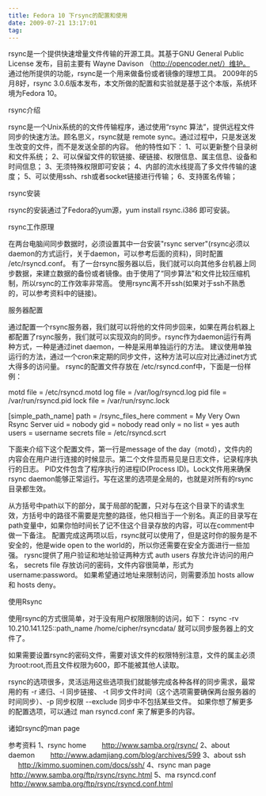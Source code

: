 ```yaml
---
title: Fedora 10 下rsync的配置和使用
date: 2009-07-21 13:17:01
tag: 
---
```



rsync是一个提供快速增量文件传输的开源工具。其基于GNU General Public License 发布，目前主要有 Wayne Davison （http://opencoder.net/）维护。
通过他所提供的功能，rsync是一个用来做备份或者镜像的理想工具。
2009年的5月8好，rsync 3.0.6版本发布，本文所做的配置和实验就是基于这个本版，系统环境为Fedora 10。

rsync介绍

rsync是一个Unix系统的的文件传输程序，通过使用“rsync 算法”，提供远程文件同步的快速方法。顾名思义，rsync就是 remote sync。通过过程中，只是发送发生改变的文件，而不是发送全部的内容。
他的特性如下：
1、可以更新整个目录树和文件系统；
2、可以保留文件的软链接、硬链接、权限信息、属主信息、设备和时间信息；
3、无须特殊权限即可安装；
4、内部的流水线提高了多文件传输的速度；
5、可以使用ssh、rsh或者socket链接进行传输；
6、支持匿名传输；

rsync安装

rsync的安装通过了Fedora的yum源，yum install rsync.i386 即可安装。

rsync工作原理

在两台电脑间同步数据时，必须设置其中一台安装"rsync server"(rsync必须以daemon的方式运行，关于daemon，可以参考后面的资料)，同时配置 /etc/rsyncd.conf。
有了一台rsync服务器以后，我们就可以向其他多台机器上同步数据，来建立数据的备份或者镜像。由于使用了“同步算法”和文件比较压缩机制，所以rsync的工作效率非常高。
使用rsync离不开ssh(如果对于ssh不熟悉的，可以参考资料中的链接)。

服务器配置

通过配置一个rsync服务器，我们就可以将他的文件同步回来，如果在两台机器上都配置了rsync服务，我们就可以实现双向的同步。rsync作为daemon运行有两种方式，一种是通过inet daemon，一种是采用单独运行的方法。
建议使用单独运行的方法，通过一个cron来定期的同步文件，这种方法可以应对比通过inet方式大得多的访问量。
rsync的配置文件存放在 /etc/rsyncd.conf中，下面是一份样例：

motd file = /etc/rsyncd.motd
log file = /var/log/rsyncd.log
pid file = /var/run/rsyncd.pid
lock file = /var/run/rsync.lock

[simple_path_name]
path = /rsync_files_here
comment = My Very Own Rsync Server
uid = nobody
gid = nobody
read only = no
list = yes
auth users = username
secrets file = /etc/rsyncd.scrt

下面来介绍下这个配置文件，第一行是message of the day（motd），文件内的内容会在用户进行连接的时候显示。第二个文件显而易见是日志文件，记录程序执行的日志。
PID文件包含了程序执行的进程ID(Process ID)。Lock文件用来确保rsync daemon能够正常运行。写在这里的选项是全局的，也就是对所有的rsync 目录都生效。

从方括号中path以下的部分，属于局部的配置，只对与在这个目录下的请求生效，方括号中的路径不需要是完整的路径，他只相当于一个别名。真正的目录写在path变量中，如果你怕时间长了记不住这个目录存放的内容，可以在comment中做一下备注。
配置完成这两项以后，rsync就可以使用了，但是这时你的服务是不安全的，他是wide open to the world的，所以你还需要在安全方面进行一些加强。
rysnc提供了用户验证和地址验证两种方式
auth users 存放允许访问的用户名， secrets file 存放访问的密码，文件内容很简单，形式为 username:password。
如果希望通过地址来限制访问，则需要添加 hosts allow 和 hosts deny。

使用Rsync

使用rsync的方式很简单，对于没有用户权限限制的访问，如下：
rsync -rv 10.210.141.125::path_name /home/cipher/rsyncdata/
就可以同步服务器上的文件了。

如果需要设置rsync的密码文件，需要对该文件的权限特别注意，文件的属主必须为root:root,而且文件权限为600，即不能被其他人读取。

rsync的选项很多，灵活运用这些选项我们就能够完成各种各样的同步需求，最常用的有 -r 递归、-l 同步链接、 -t 同步文件时间（这个选项需要确保两台服务器的时间同步）、-p 同步权限
--exclude 同步中不包括某些文件。
如果你想了解更多的配置选项，可以通过 man rsyncd.conf 来了解更多的内容。

诸如rsync的man page

参考资料
1、rsync home        http://www.samba.org/rsync/
2、about daemon        http://www.adamjiang.com/blog/archives/599
3、about ssh            http://kimmo.suominen.com/docs/ssh/
4、rsync man page    http://www.samba.org/ftp/rsync/rsync.html
5、ma rsyncd.conf    http://www.samba.org/ftp/rsync/rsyncd.conf.html











